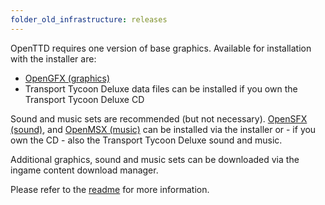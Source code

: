 ```yaml
---
folder_old_infrastructure: releases
---
```


OpenTTD requires one version of base graphics. Available for installation with the installer are:
* [OpenGFX (graphics)](http://dev.openttdcoop.org/projects/opengfx)
* Transport Tycoon Deluxe data files can be installed if you own the Transport Tycoon Deluxe CD

Sound and music sets are recommended (but not necessary). [OpenSFX (sound)](http://dev.openttdcoop.org/projects/opensfx), and [OpenMSX (music)](http://dev.openttdcoop.org/projects/openmsx) can be installed via the installer or - if you own the CD -  also the Transport Tycoon Deluxe sound and music.

Additional graphics, sound and music sets can be downloaded via the ingame content download manager.

Please refer to the [readme](https://binaries.openttd.org/releases/@@version@@/readme.txt) for more information.
